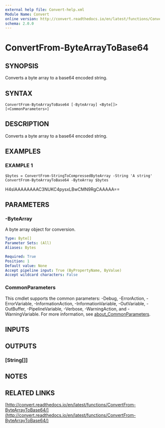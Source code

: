 ```yaml
---
external help file: Convert-help.xml
Module Name: Convert
online version: http://convert.readthedocs.io/en/latest/functions/ConvertFrom-ByteArrayToBase64/
schema: 2.0.0
---
```


# ConvertFrom-ByteArrayToBase64

## SYNOPSIS
Converts a byte array to a base64 encoded string.

## SYNTAX

```
ConvertFrom-ByteArrayToBase64 [-ByteArray] <Byte[]> [<CommonParameters>]
```

## DESCRIPTION
Converts a byte array to a base64 encoded string.

## EXAMPLES

### EXAMPLE 1
```
$bytes = ConvertFrom-StringToCompressedByteArray -String 'A string'
ConvertFrom-ByteArrayToBase64 -ByteArray $bytes
```

H4sIAAAAAAAAC3NUKC4pysxLBwCMN9RgCAAAAA==

## PARAMETERS

### -ByteArray
A byte array object for conversion.

```yaml
Type: Byte[]
Parameter Sets: (All)
Aliases: Bytes

Required: True
Position: 1
Default value: None
Accept pipeline input: True (ByPropertyName, ByValue)
Accept wildcard characters: False
```

### CommonParameters
This cmdlet supports the common parameters: -Debug, -ErrorAction, -ErrorVariable, -InformationAction, -InformationVariable, -OutVariable, -OutBuffer, -PipelineVariable, -Verbose, -WarningAction, and -WarningVariable. For more information, see [about_CommonParameters](http://go.microsoft.com/fwlink/?LinkID=113216).

## INPUTS

## OUTPUTS

### [String[]]
## NOTES

## RELATED LINKS

[http://convert.readthedocs.io/en/latest/functions/ConvertFrom-ByteArrayToBase64/](http://convert.readthedocs.io/en/latest/functions/ConvertFrom-ByteArrayToBase64/)

